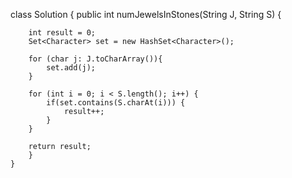 class Solution {
    public int numJewelsInStones(String J, String S) {

        int result = 0;
        Set<Character> set = new HashSet<Character>();

        for (char j: J.toCharArray()){
            set.add(j);
        }

        for (int i = 0; i < S.length(); i++) {
            if(set.contains(S.charAt(i))) {
                result++;
            }
        }

        return result;
        }
    }
